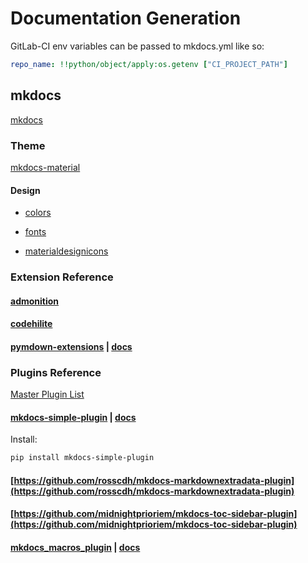 # Documentation Generation

GitLab-CI env variables can be passed to mkdocs.yml like so:

``` yaml
repo_name: !!python/object/apply:os.getenv ["CI_PROJECT_PATH"]
```

## mkdocs

[mkdocs](https://www.mkdocs.org)

### Theme

[mkdocs-material](https://squidfunk.github.io/mkdocs-material/)

#### Design

* [colors](https://www.materialui.co/colors)

* [fonts](https://fonts.google.com/)

* [materialdesignicons](https://cdn.materialdesignicons.com/5.3.45/)

### Extension Reference

#### [admonition](https://squidfunk.github.io/mkdocs-material/extensions/admonition/)

#### [codehilite](https://squidfunk.github.io/mkdocs-material/extensions/codehilite/)

#### [pymdown-extensions](https://facelessuser.github.io/pymdown-extensions/) | [docs](https://facelessuser.github.io/pymdown-extensions/)

### Plugins Reference

[Master Plugin List](https://github.com/mkdocs/mkdocs/wiki/MkDocs-Plugins)

#### [mkdocs-simple-plugin](https://github.com/athackst/mkdocs-simple-plugin) | [docs](http://www.lyonthackston.com/mkdocs-simple-plugin/)

Install:

``` sh
pip install mkdocs-simple-plugin
```

#### [https://github.com/rosscdh/mkdocs-markdownextradata-plugin](https://github.com/rosscdh/mkdocs-markdownextradata-plugin)

#### [https://github.com/midnightprioriem/mkdocs-toc-sidebar-plugin](https://github.com/midnightprioriem/mkdocs-toc-sidebar-plugin)

#### [mkdocs_macros_plugin](https://github.com/fralau/mkdocs_macros_plugin) | [docs](https://mkdocs-macros-plugin.readthedocs.io/en/latest)
